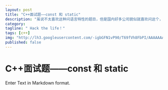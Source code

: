 ```yaml
---
layout: post
title: "C++面试题——const 和 static"
description: "虽说不太喜欢这种问语言特性的题目，但是国内好多公司貌似就喜欢问这个，还觉得问这个很高端，就把他们常问的一些东西写下来做个总结，有的东西还是有些意思的，有些东西其实都没个固定的答案。"
category: 
tagline: " Hack the life！"
tags: [c++]
img: "http://lh3.googleusercontent.com/-igbGFN1vP90/T69fVh8FbPI/AAAAAAAAAIw/83h5H4ELBew/s243/reading.jpg"
published: false
---
```


# C++面试题——const 和 static

Enter Text in Markdown format.